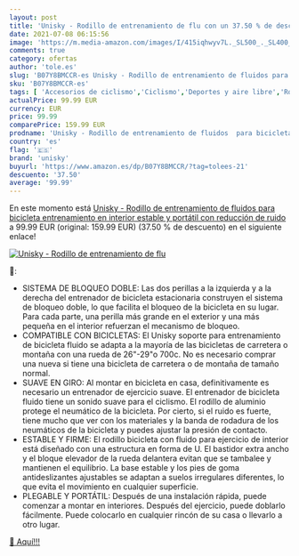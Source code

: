 ```yaml
---
layout: post
title: 'Unisky - Rodillo de entrenamiento de flu con un 37.50 % de descuento'
date: 2021-07-08 06:15:56
image: 'https://m.media-amazon.com/images/I/415iqhwyv7L._SL500_._SL400_.jpg'
comments: true
category: ofertas
author: 'tole.es'
slug: 'B07Y8BMCCR-es Unisky - Rodillo de entrenamiento de fluidos para...'
sku: 'B07Y8BMCCR-es'
tags: [ 'Accesorios de ciclismo','Ciclismo','Deportes y aire libre','Rodillos para bicicletas','Ropa y equipo para deportes','bicicleta','unisky', ]
actualPrice: 99.99 EUR
currency: EUR
price: 99.99
comparePrice: 159.99 EUR
prodname: 'Unisky - Rodillo de entrenamiento de fluidos  para bicicleta  entrenamiento en interior  estable y portátil  con reducción de ruido'
country: 'es'
flag: '🇪🇸'
brand: 'unisky'
buyurl: 'https://www.amazon.es/dp/B07Y8BMCCR/?tag=tolees-21'
descuento: '37.50'
average: '99.99'
---
```


En este momento está [Unisky - Rodillo de entrenamiento de fluidos  para bicicleta  entrenamiento en interior  estable y portátil  con reducción de ruido](https://www.amazon.es/dp/B07Y8BMCCR/?tag=tolees-21) a 99.99 EUR (original: 159.99 EUR) (37.50 %  de descuento) en el siguiente enlace!

[![Unisky - Rodillo de entrenamiento de flu](https://m.media-amazon.com/images/I/415iqhwyv7L._SL500_._SL400_.jpg)](https://www.amazon.es/dp/B07Y8BMCCR/?tag=tolees-21)

🔎:

- SISTEMA DE BLOQUEO DOBLE: Las dos perillas a la izquierda y a la derecha del entrenador de bicicleta estacionaria construyen el sistema de bloqueo doble, lo que facilita el bloqueo de la bicicleta en su lugar. Para cada parte, una perilla más grande en el exterior y una más pequeña en el interior refuerzan el mecanismo de bloqueo.
- COMPATIBLE CON BICICLETAS: El Unisky soporte para entrenamiento de bicicleta fluido se adapta a la mayoría de las bicicletas de carretera o montaña con una rueda de 26"-29"o 700c. No es necesario comprar una nueva si tiene una bicicleta de carretera o de montaña de tamaño normal.
- SUAVE EN GIRO: Al montar en bicicleta en casa, definitivamente es necesario un entrenador de ejercicio suave. El entrenador de bicicleta fluido tiene un sonido suave para el ciclismo. El rodillo de aluminio protege el neumático de la bicicleta. Por cierto, si el ruido es fuerte, tiene mucho que ver con los materiales y la banda de rodadura de los neumáticos de la bicicleta y puedes ajustar la presión de contacto.
- ESTABLE Y FIRME: El rodillo bicicleta con fluido para ejercicio de interior está diseñado con una estructura en forma de U. El bastidor extra ancho y el bloque elevador de la rueda delantera evitan que se tambalee y mantienen el equilibrio. La base estable y los pies de goma antideslizantes ajustables se adaptan a suelos irregulares diferentes, lo que evita el movimiento en cualquier superficie.
- PLEGABLE Y PORTÁTIL: Después de una instalación rápida, puede comenzar a montar en interiores. Después del ejercicio, puede doblarlo fácilmente. Puede colocarlo en cualquier rincón de su casa o llevarlo a otro lugar.

[🛒 Aquí!!!](https://www.amazon.es/dp/B07Y8BMCCR/?tag=tolees-21)
